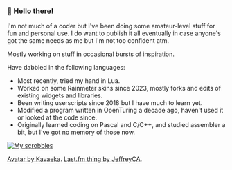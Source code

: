 ### 👋 Hello there!

I'm not much of a coder but I've been doing some amateur-level stuff for fun and personal use. I do want to publish it all eventually in case anyone's got the same needs as me but I'm not too confident atm.

Mostly working on stuff in occasional bursts of inspiration.

Have dabbled in the following languages:
- Most recently, tried my hand in Lua.
- Worked on some Rainmeter skins since 2023, mostly forks and edits of existing widgets and libraries.
- Been writing userscripts since 2018 but I have much to learn yet.
- Modified a program written in OpenTuring a decade ago, haven't used it or looked at the code since.
- Originally learned coding on Pascal and C/C++, and studied assembler a bit, but I've got no memory of those now.

[![My scrobbles](https://lastfm-recently-played.vercel.app/api?user=undead_wanderer)](https://www.last.fm/user/undead_wanderer)

[Avatar by Kavaeka](https://www.deviantart.com/kavaeka/art/COMMISSION-Lyra-Heartstrings-375711655). [Last.fm thing by JeffreyCA](https://github.com/JeffreyCA/lastfm-recently-played-readme).

<!--
**undeadwanderer/undeadwanderer** is a ✨ _special_ ✨ repository because its `README.md` (this file) appears on your GitHub profile.

Here are some ideas to get you started:

- 🔭 I’m currently working on ...
- 🌱 I’m currently learning ...
- 👯 I’m looking to collaborate on ...
- 🤔 I’m looking for help with ...
- 💬 Ask me about ...
- 📫 How to reach me: ...
- 😄 Pronouns: ...
- ⚡ Fun fact: ...
-->
